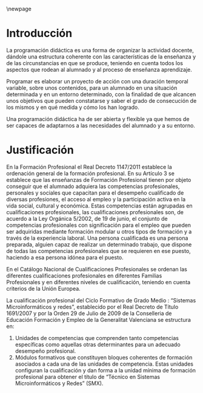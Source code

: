 \newpage 

# Introducción

La programación didáctica es una forma de organizar la actividad
docente, dándole una estructura coherente con las características de la
enseñanza y de las circunstancias en que se produce, teniendo en cuenta
todos los aspectos que rodean al alumnado y al proceso de enseñanza
aprendizaje.

Programar es elaborar un proyecto de acción con una duración temporal
variable, sobre unos contenidos, para un alumnado en una situación
determinada y en un entorno determinado, con la finalidad de que alcancen
unos objetivos que pueden constatarse y saber el grado de consecución de los
mismos y en qué medida y cómo los han logrado.

Una programación didáctica ha de ser abierta y flexible ya que hemos de
ser capaces de adaptarnos a las necesidades del alumnado y a su entorno.

# Justificación 

En la Formación Profesional el Real Decreto 1147/2011 establece la
ordenación general de la formación profesional. En su Artículo 3 se establece
que las enseñanzas de Formación Profesional tienen por objeto conseguir que
el alumnado adquiera las competencias profesionales, personales y sociales
que capacitan para el desempeño cualificado de diversas profesiones, el
acceso al empleo y la participación activa en la vida social, cultural y
económica.
Estas competencias están agrupadas en cualificaciones profesionales,
las cualificaciones profesionales son, de acuerdo a la Ley Orgánica 5/2002, de
19 de junio, el conjunto de competencias profesionales con significación para el
empleo que pueden ser adquiridas mediante formación modular u otros tipos
de formación y a través de la experiencia laboral.
Una persona cualificada es una persona preparada, alguien capaz de
realizar un determinado trabajo, que dispone de todas las competencias
profesionales que se requieren en ese puesto, haciendo a esa persona idónea
para el puesto.

En el Catálogo Nacional de Cualificaciones Profesionales se ordenan las
diferentes cualificaciones profesionales en diferentes Familias Profesionales y
en diferentes niveles de cualificación, teniendo en cuenta criterios de la Unión
Europea.

La cualificación profesional del Ciclo Formativo de
 Grado Medio : “Sistemas Microinformáticos y redes”, establecido por el Real
Decreto de Título 1691/2007 y por la Orden 29 de Julio de 2009 de la Conselleria de
Educación Formación y Empleo de la Generalitat Valenciana se estructura en:

1. Unidades de competencias que comprenden tanto competencias específicas como aquellas otras determinantes para un adecuado desempeño profesional.
2. Módulos formativos que constituyen bloques coherentes de formación asociados a cada una de las unidades de competencia. Estas unidades configuran la cualificación y dan forma a la unidad mínima de formación profesional para obtener el título de “Técnico en Sistemas Microinformáticos y Redes” (SMX).


